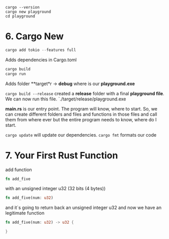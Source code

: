 ```
cargo --version
cargo new playground
cd playground
```

# 6. Cargo New

```rust
cargo add tokio --features full
```

Adds dependencies in Cargo.toml

```rust
cargo build
cargo run
```

Adds folder **target*r -> **debug** where is our **playground.exe**

`cargo build --release` created a **release** folder with a final **playground file**. We can now run this file.
`./target/release/playground.exe

**main.rs** is our entry point. The program will know, where to start. So, we can create different folders and files and functions in those files and call them from where ever
but the entire program needs to know, where do I start.

`cargo update` will update our dependencies.
`cargo fmt` formats our code

# 7. Your First Rust Function

add function 

```rust 
fn add_five
```
with an unsigned integer u32 (32 bits (4 bytes))

```rust
fn add_five(num: u32) 
```
and it`s going to return back an unsigned integer u32 and now we have an legitimate function

```rust
fn add_five(num: u32) -> u32 {

}
```

